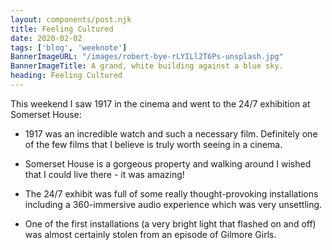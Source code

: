 ```yaml
---
layout: components/post.njk
title: Feeling Cultured
date: 2020-02-02
tags: ['blog', 'weeknote']
BannerImageURL: "/images/robert-bye-rLYILl2T6Ps-unsplash.jpg"
BannerImageTitle: A grand, white building against a blue sky.
heading: Feeling Cultured
---
```


<!-- Excerpt Start -->
This weekend I saw 1917 in the cinema and went to the 24/7 exhibition at Somerset House<!-- Excerpt End -->:

- 1917 was an incredible watch and such a necessary film.  Definitely one of the few films that I believe is truly worth seeing in a cinema.

- Somerset House is a gorgeous property and walking around I wished that I could live there - it was amazing!

- The 24/7 exhibit was full of some really thought-provoking installations including a 360-immersive audio experience which was very unsettling.

- One of the first installations (a very bright light that flashed on and off) was almost certainly stolen from an episode of Gilmore Girls.
